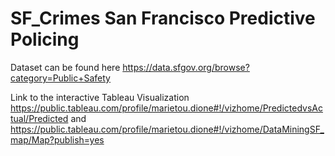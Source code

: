 # SF_Crimes San Francisco Predictive Policing


Dataset can be found here https://data.sfgov.org/browse?category=Public+Safety 

Link to the interactive Tableau Visualization https://public.tableau.com/profile/marietou.dione#!/vizhome/PredictedvsActual/Predicted
and https://public.tableau.com/profile/marietou.dione#!/vizhome/DataMiningSF_map/Map?publish=yes

